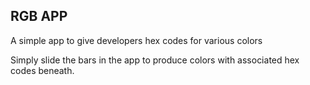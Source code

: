 ## RGB APP

A simple app to give developers hex codes for various colors 

Simply slide the bars in the app to produce colors with associated hex codes beneath.
